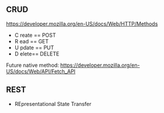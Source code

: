 ## CRUD

https://developer.mozilla.org/en-US/docs/Web/HTTP/Methods
* C reate == POST
* R ead   == GET
* U pdate == PUT
* D elete== DELETE

Future native method:
https://developer.mozilla.org/en-US/docs/Web/API/Fetch_API


## REST
* REpresentational State Transfer
